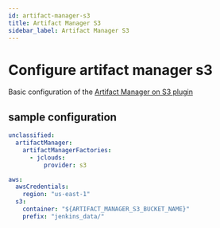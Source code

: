 ```yaml
---
id: artifact-manager-s3
title: Artifact Manager S3
sidebar_label: Artifact Manager S3
---
```


# Configure artifact manager s3

Basic configuration of the [Artifact Manager on S3 plugin](https://plugins.jenkins.io/artifact-manager-s3)

## sample configuration

```yaml
unclassified:
  artifactManager:
    artifactManagerFactories:
      - jclouds:
          provider: s3

aws:
  awsCredentials:
    region: "us-east-1"
  s3:
    container: "${ARTIFACT_MANAGER_S3_BUCKET_NAME}"
    prefix: "jenkins_data/"
```
